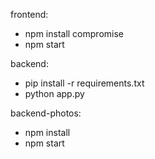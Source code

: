frontend:

- npm install compromise
- npm start

backend:

- pip install -r requirements.txt
- python app.py

backend-photos:

- npm install
- npm start
